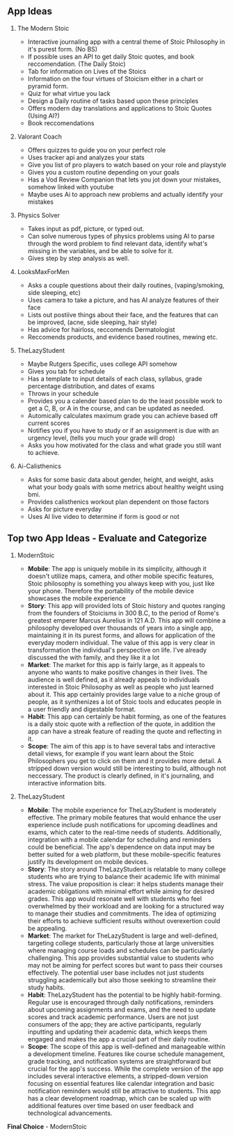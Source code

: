 ## App Ideas
1. The Modern Stoic
     - Interactive journaling app with a central theme of Stoic Philosophy in it's purest form. (No BS)
     - If possible uses an API to get daily Stoic quotes, and book reccomendation. (The Daily Stoic)
     - Tab for information on Lives of the Stoics
     - Information on the four virtues of Stoicism either in a chart or pyramid form.
     - Quiz for what virtue you lack
     - Design a Daily routine of tasks based upon these principles
     - Offers modern day translations and applications to Stoic Quotes (Using AI?)
     - Book reccomendations

2. Valorant Coach
    - Offers quizzes to guide you on your perfect role
    - Uses tracker api and analyzes your stats
    - Give you list of pro players to watch based on your role and playstyle
    - Gives you a custom routine depending on your goals
    - Has a Vod Review Companion that lets you jot down your mistakes, somehow linked with youtube
    - Maybe uses Ai to approach new problems and actually identify your mistakes

3. Physics Solver
    - Takes input as pdf, picture, or typed out.
    - Can solve numerous types of physics problems using AI to parse through the word problem to find relevant data, identify what's missing in the variables, and be able to solve for it.
    - Gives step by step analysis as well.

4. LooksMaxForMen
    - Asks a couple questions about their daily routines, (vaping/smoking, side sleeping, etc)
    - Uses camera to take a picture, and has AI analyze features of their face
    - Lists out postiive things about their face, and the features that can be improved, (acne, side sleeping, hair style)
    - Has advice for hairloss, reccomends Dermatologist
    - Reccomends products, and evidence based routines, mewing etc.

5. TheLazyStudent
    - Maybe Rutgers Specific, uses college API somehow
    - Gives you tab for schedule
    - Has a template to input details of each class, syllabus, grade percentage distribution, and dates of exams
    - Throws in your schedule
    - Provides you a calender based plan to do the least possible work to get a C, B, or A in the course, and can be updated as needed.
    - Automically calculates maximum grade you can achieve based off current scores
    - Notifies you if you have to study or if an assignment is due with an urgency level, (tells you much your grade will drop)
    - Asks you how motivated for the class and what grade you still want to achieve.

6. Ai-Calisthenics
    - Asks for some basic data about gender, height, and weight, asks what your body goals with some metrics about healthy weight using bmi.
    - Provides calisthenics workout plan dependent on those factors
    - Asks for picture everyday
    - Uses AI live video to determine if form is good or not

## Top two App Ideas - Evaluate and Categorize
1. ModernStoic
    - **Mobile**: The app is uniquely mobile in its simplicity, although it doesn't utilize maps, camera, and other  mobile specific features, Stoic philosophy is something you always keep with you, just like your phone. Therefore the portability of the mobile device showcases the mobile experience
    - **Story**: This app will provided lots of Stoic history and quotes ranging from the founders of Stoicisms in 300 B.C, to the period of Rome's greatest emperer Marcus Aurelius in 121 A.D. This app will combine a philosophy developed over thousands of years into a single app, maintaining it in its purest forms, and allows for application of the everyday modern individual. The value of this app is very clear in transformation the individual's perspective on life. I've already discussed the with family, and they like it a lot
    - **Market**: The market for this app is fairly large, as it appeals to anyone who wants to make positive changes in their lives. The audience is well defined, as it already appeals to individuals interested in Stoic Philosophy as well as people who just learned about it. This app certainly provides large value to a niche group of people, as it synthenizes a lot of Stoic tools and educates people in a user friendly and digestable format.
    - **Habit**: This app can certainly be habit forming, as one of the features is a daily stoic quote with a reflection of the quote, in addition the app can have a streak feature of reading the quote and reflecting in it.
    - **Scope**: The aim of this app is to have several tabs and interactive detail views, for example if you want learn about the Stoic Philosophers you get to click on them and it provides more detail. A stripped down version would still be interesting to build, although not neccessary. The product is clearly defined, in it's journaling, and interactive information bits.

2. TheLazyStudent
    - **Mobile**: The mobile experience for TheLazyStudent is moderately effective. The primary mobile features that would enhance the user experience include push notifications for upcoming deadlines and exams, which cater to the real-time needs of students. Additionally, integration with a mobile calendar for scheduling and reminders could be beneficial. The app's dependence on data input may be better suited for a web platform, but these mobile-specific features justify its development on mobile devices.
    - **Story**: The story around TheLazyStudent is relatable to many college students who are trying to balance their academic life with minimal stress. The value proposition is clear: it helps students manage their academic obligations with minimal effort while aiming for desired grades. This app would resonate well with students who feel overwhelmed by their workload and are looking for a structured way to manage their studies and commitments. The idea of optimizing their efforts to achieve sufficient results without overexertion could be appealing.
    - **Market**: The market for TheLazyStudent is large and well-defined, targeting college students, particularly those at large universities where managing course loads and schedules can be particularly challenging. This app provides substantial value to students who may not be aiming for perfect scores but want to pass their courses effectively. The potential user base includes not just students struggling academically but also those seeking to streamline their study habits.
    - **Habit**: TheLazyStudent has the potential to be highly habit-forming. Regular use is encouraged through daily notifications, reminders about upcoming assignments and exams, and the need to update scores and track academic performance. Users are not just consumers of the app; they are active participants, regularly inputting and updating their academic data, which keeps them engaged and makes the app a crucial part of their daily routine.
    - **Scope**: The scope of this app is well-defined and manageable within a development timeline. Features like course schedule management, grade tracking, and notification systems are straightforward but crucial for the app's success. While the complete version of the app includes several interactive elements, a stripped-down version focusing on essential features like calendar integration and basic notification reminders would still be attractive to students. This app has a clear development roadmap, which can be scaled up with additional features over time based on user feedback and technological advancements.

**Final Choice**
    - ModernStoic